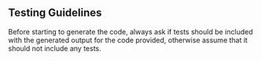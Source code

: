 ## Testing Guidelines

Before starting to generate the code, always ask if tests should be included with the generated output for the code provided, otherwise assume that it should not include any tests.